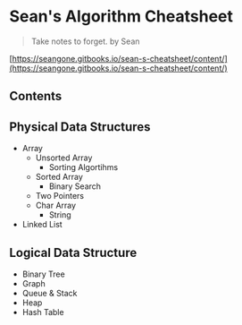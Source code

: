<extoc></extoc>

# Sean's Algorithm Cheatsheet

> Take notes to forget.
> by Sean

[https://seangone.gitbooks.io/sean-s-cheatsheet/content/](https://seangone.gitbooks.io/sean-s-cheatsheet/content/)

## Contents

## Physical Data Structures

- Array
    - Unsorted Array
        - Sorting Algortihms
    - Sorted Array
        - Binary Search
    - Two Pointers
    - Char Array
        - String
- Linked List

## Logical Data Structure

- Binary Tree
- Graph
- Queue & Stack
- Heap
- Hash Table